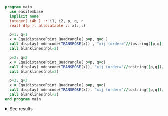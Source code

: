 ```fortran
program main
  use easifembase
  implicit none
  integer( i4b ) :: i1, i2, p, q, r
  real( dfp ), allocatable :: x(:,:)

  p=1; q=1
  x = EquidistancePoint_Quadrangle( p=p, q=q )
  call display( mdencode(TRANSPOSE(x)) , "xij (order="//tostring([p,q])//")=" )
  call blanklines(nol=2)

  p=2; q=2
  x = EquidistancePoint_Quadrangle( p=p, q=q)
  call display( mdencode(TRANSPOSE(x)), "xij (order="//tostring([p,q])//")=" )
  call blanklines(nol=2)

  p=3; q=3
  x = EquidistancePoint_Quadrangle( p=p, q=q)
  call display( mdencode(TRANSPOSE(x)), "xij (order="//tostring([p,q])//")=" )
  call blanklines(nol=2)
end program main
```

<details>
<summary>See results</summary>
<div>

xij (order=1)=

|  |  |  |
|  --- |  --- |  --- |
| -1 | -1 | 0 |
| 1 | -1 | 0 |
| 1 | 1 | 0 |
| -1 | 1 | 0 |

xij (order=2)=

|  |  |  |
|  --- |  --- |  --- |
| -1 | -1 | 0 |
| 1 | -1 | 0 |
| 1 | 1 | 0 |
| -1 | 1 | 0 |
| 0 | -1 | 0 |
| 1 | 0 | 0 |
| 0 | 1 | 0 |
| -1 | 0 | 0 |
| 0 | 0 | 0 |

xij (order=3)=

|  |  |  |
|  --- |  --- |  --- |
| -1 | -1 | 0 |
| 1 | -1 | 0 |
| 1 | 1 | 0 |
| -1 | 1 | 0 |
| -0.33333 | -1 | 0 |
| 0.33333 | -1 | 0 |
| 1 | -0.33333 | 0 |
| 1 | 0.33333 | 0 |
| 0.33333 | 1 | 0 |
| -0.33333 | 1 | 0 |
| -1 | 0.33333 | 0 |
| -1 | -0.33333 | 0 |
| -0.33333 | -0.33333 | 0 |
| 0.33333 | -0.33333 | 0 |
| 0.33333 | 0.33333 | 0 |
| -0.33333 | 0.33333 | 0 |

</div>
</details>
